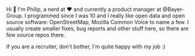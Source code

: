 Hi 👋 
I'm Philip, a nerd at ❤ and currently a product manager at @Bayer-Group. I programmed since I was 10 and I really like open data and open source software: OpenStreetMap, Mozilla Common Voice to name a few.
I usually create smaller fixes, bug reports and other stuff here, so there are few source repos there.

If you are a recruiter, don't bother, I'm quite happy with my job :)
